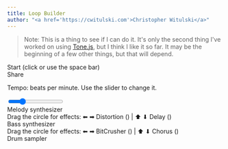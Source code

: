 ```yaml
---
title: Loop Builder
author: "<a href='https://cwitulski.com'>Christopher Witulski</a>"
---
```

<main>

>Note: This is a thing to see if I can do it. It's only the second thing I've worked on using <a href="https://tonejs.github.io/">Tone.js</a>, but I think I like it so far. It may be the beginning of a few other things, but that will depend.

<div id="playButton">Start (click or use the space bar)</div>

<div id="shareButton">Share</div>

<div class="loop">

<span class = "title">Tempo: <span id = "bpm-span"></span> beats per minute. Use the slider to change it.</span>

<div id="tempo-container">
  <input type="range" min="80" max="200" value="108" class="slider" id="tempo-slider">
</div>
</div>

<div id="melodyLoop" class="loop"><span class = "title">Melody synthesizer</span></div>

<div id="melodyEffects" class="effects"><span class = "title">Drag the circle for effects: &#11013; &#10145; Distortion (<span class = "effectValue"></span>) | &#11014; &#11015; Delay (<span class = "effectValue"></span>)</span></div>

<div id="bassLoop" class="loop"><span class = "title">Bass synthesizer</span></div>

<div id="bassEffects" class="effects"><span class = "title">Drag the circle for effects: &#11013; &#10145; BitCrusher (<span class = "effectValue"></span>) | &#11014; &#11015; Chorus (<span class = "effectValue"></span>)</span></div>

<div id="drumLoop" class="loop"><span class = "title">Drum sampler</span></div>

</main>

  <script src="https://code.jquery.com/jquery-1.12.4.js"></script>
  <script src="https://code.jquery.com/ui/1.12.1/jquery-ui.js"></script>
  <script src="jquery.ui.touch-punch.min.js"></script>
  <script src="main.js"></script>
